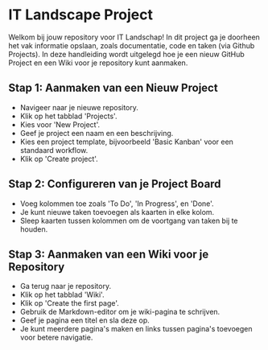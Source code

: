 # IT Landscape Project

Welkom bij jouw repository voor IT Landschap! In dit project ga je doorheen het vak informatie opslaan, zoals documentatie, code en taken (via Github Projects).
In deze handleiding wordt uitgelegd hoe je een nieuw GitHub Project en een Wiki voor je repository kunt aanmaken.

## Stap 1: Aanmaken van een Nieuw Project

 - Navigeer naar je nieuwe repository.
 - Klik op het tabblad 'Projects'.
 - Kies voor 'New Project'.
 - Geef je project een naam en een beschrijving.
 - Kies een project template, bijvoorbeeld 'Basic Kanban' voor een standaard workflow.
 - Klik op 'Create project'.

## Stap 2: Configureren van je Project Board

 - Voeg kolommen toe zoals 'To Do', 'In Progress', en 'Done'.
 - Je kunt nieuwe taken toevoegen als kaarten in elke kolom.
 - Sleep kaarten tussen kolommen om de voortgang van taken bij te houden.

## Stap 3: Aanmaken van een Wiki voor je Repository

 - Ga terug naar je repository.
 - Klik op het tabblad 'Wiki'.
 - Klik op 'Create the first page'.
 - Gebruik de Markdown-editor om je wiki-pagina te schrijven.
 - Geef je pagina een titel en sla deze op.
 - Je kunt meerdere pagina's maken en links tussen pagina's toevoegen voor betere navigatie.
 